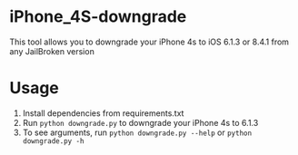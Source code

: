 # iPhone_4S-downgrade
This tool allows you to downgrade your iPhone 4s to iOS 6.1.3 or 8.4.1 from any JailBroken version

# Usage
1. Install dependencies from requirements.txt
1. Run `python downgrade.py` to downgrade your iPhone 4s to 6.1.3
1. To see arguments, run `python downgrade.py --help` or `python downgrade.py -h`